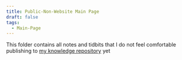 ```yaml
---
title: Public-Non-Website Main Page
draft: false
tags:
  - Main-Page
---
```

This folder contains all notes and tidbits that I do not feel comfortable publishing to [my knowledge repository](https://learn.zapien.dev/) yet